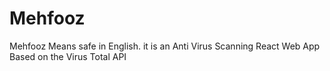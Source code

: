 # Mehfooz


Mehfooz Means safe in English.
it is an Anti Virus Scanning React Web App Based on the Virus Total API